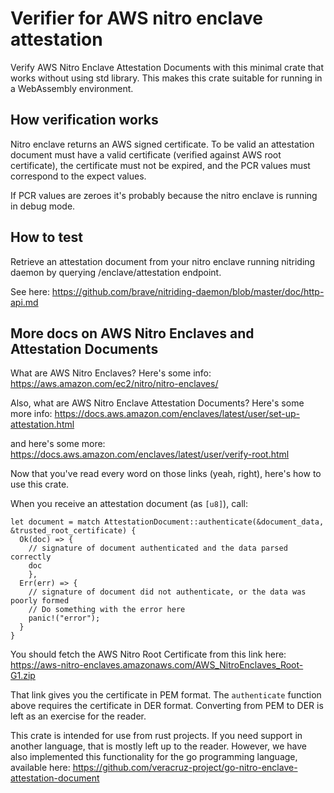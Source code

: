# Verifier for AWS nitro enclave attestation

Verify AWS Nitro Enclave Attestation Documents with this minimal crate that works without using std library.
This makes this crate suitable for running in a WebAssembly environment.

## How verification works

Nitro enclave returns an AWS signed certificate.
To be valid an attestation document must have a valid certificate (verified against AWS root certificate), the certificate must not be expired, and the PCR values must correspond to the expect values.

If PCR values are zeroes it's probably because the nitro enclave is running in debug mode.

## How to test

Retrieve an attestation document from your nitro enclave running nitriding daemon by querying /enclave/attestation endpoint.

See here: https://github.com/brave/nitriding-daemon/blob/master/doc/http-api.md

## More docs on AWS Nitro Enclaves and Attestation Documents

What are AWS Nitro Enclaves? Here's some info: https://aws.amazon.com/ec2/nitro/nitro-enclaves/

Also, what are AWS Nitro Enclave Attestation Documents? Here's some more info: https://docs.aws.amazon.com/enclaves/latest/user/set-up-attestation.html

and here's some more: https://docs.aws.amazon.com/enclaves/latest/user/verify-root.html

Now that you've read every word on those links (yeah, right), here's how to use this crate.

When you receive an attestation document (as `[u8]`), call:
```
let document = match AttestationDocument::authenticate(&document_data, &trusted_root_certificate) {
  Ok(doc) => {
    // signature of document authenticated and the data parsed correctly
    doc
    },
  Err(err) => {
    // signature of document did not authenticate, or the data was poorly formed
    // Do something with the error here
    panic!("error");
  }
}
```
You should fetch the AWS Nitro Root Certificate from this link here: https://aws-nitro-enclaves.amazonaws.com/AWS_NitroEnclaves_Root-G1.zip

That link gives you the certificate in PEM format. The `authenticate` function above requires the certificate in DER format. Converting from PEM to DER is left as an exercise for the reader.

This crate is intended for use from rust projects. If you need support in another language, that is mostly left up to the reader. However, we have also implemented this functionality for the go programming language, available here: https://github.com/veracruz-project/go-nitro-enclave-attestation-document
